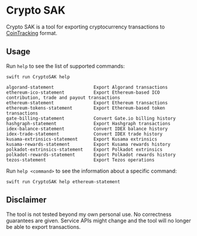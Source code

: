 # Crypto SAK

Crypto SAK is a tool for exporting cryptocurrency transactions to [CoinTracking](https://cointracking.info/) format.

## Usage

Run `help` to see the list of supported commands:

```shell
swift run CryptoSAK help
```

```
algorand-statement               Export Algorand transactions
ethereum-ico-statement           Export Ethereum-based ICO contribution, trade and payout transactions
ethereum-statement               Export Ethereum transactions
ethereum-tokens-statement        Export Ethereum-based token transactions
gate-billing-statement           Convert Gate.io billing history
hashgraph-statement              Export Hashgraph transactions
idex-balance-statement           Convert IDEX balance history
idex-trade-statement             Convert IDEX trade history
kusama-extrinsics-statement      Export Kusama extrinsics
kusama-rewards-statement         Export Kusama rewards history
polkadot-extrinsics-statement    Export Polkadot extrinsics
polkadot-rewards-statement       Export Polkadot rewards history
tezos-statement                  Export Tezos operations
```

Run `help <command>` to see the information about a specific command:

```shell
swift run CryptoSAK help ethereum-statement
```

## Disclaimer

The tool is not tested beyond my own personal use. No correctness guarantees are given. Service APIs might change and the tool will no longer be able to export transactions.
